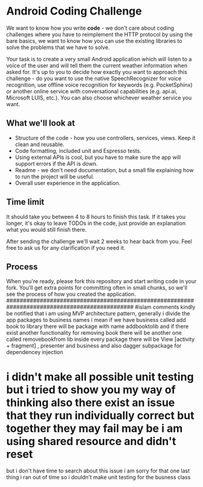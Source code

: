 # Android Coding Challenge
We want to know how you write **code** - we don't care about coding challenges where you have to reimplement the HTTP protocol by using the bare basics, we want to know how you can use the existing libraries to solve the problems that we have to solve.

Your task is to create a very small Android application which will listen to a voice of the user and will tell them the current weather information when asked for. It's up to you to decide how exactly you want to approach this challenge - do you want to use the native SpeechRecognizer for voice recognition, use offline voice recognition for keywords (e.g. PocketSphinx) or another online service with conversational capabilities (e.g. api.ai, Microsoft LUIS, etc.). You can also choose whichever weather service you want.

## What we'll look at
- Structure of the code - how you use controllers, services, views. Keep it clean and reusable.
- Code formatting, included unit and Espresso tests.
- Using external APIs is cool, but you have to make sure the app will support errors if the API is down.
- Readme - we don't need documentation, but a small file explaining how to run the project will be useful.
- Overall user experience in the application.

## Time limit
It should take you between 4 to 8 hours to finish this task. If it takes you longer, it's okay to leave TODOs in the code, just provide an explanation what you would still finish there.

After sending the challenge we'll wait 2 weeks to hear back from you. Feel free to ask us for any clarification if you need it.

## Process
When you're ready, please fork this repository and start writing code in your fork. You'll get extra points for committing often in small chunks, so we'll see the process of how you created the application.
##############################################################################################
#islam comments
kindly be notified that i am using MVP architecture pattern, generally i divide the app packages to business names i mean if we have business called add book to library there will be package with name addbooktolib and if there
exist another functionality for removing book there will be another one called removebookfrom lib inside every package there will be View [activity + fragment] , presenter and business
and also dagger subpackage for dependencey injection
# i didn't make all possible unit testing but i tried to show you my way of thinking also there exist an issue that they run individually correct but together they may fail may be i am using shared resource and didn't reset
but i don't have time to search about this issue i am sorry for that
one last thing i ran out of time so i douldn't make unit testing for the busness class